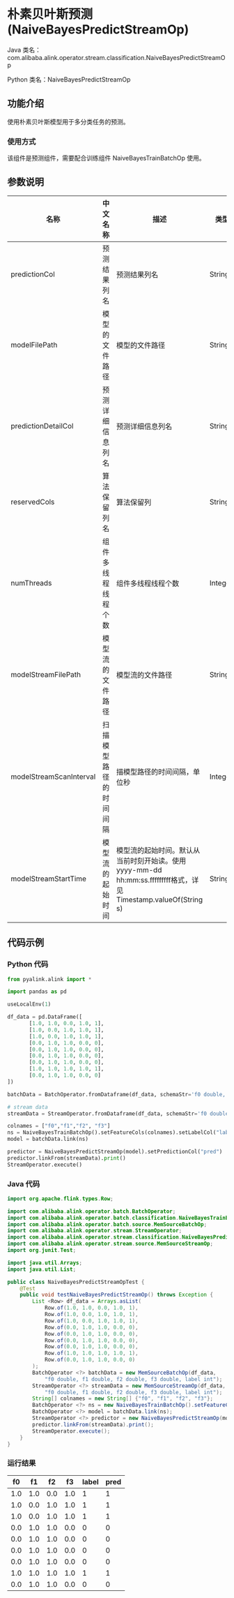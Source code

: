 # 朴素贝叶斯预测 (NaiveBayesPredictStreamOp)
Java 类名：com.alibaba.alink.operator.stream.classification.NaiveBayesPredictStreamOp

Python 类名：NaiveBayesPredictStreamOp


## 功能介绍

使用朴素贝叶斯模型用于多分类任务的预测。

### 使用方式

该组件是预测组件，需要配合训练组件 NaiveBayesTrainBatchOp 使用。

## 参数说明

| 名称 | 中文名称 | 描述 | 类型 | 是否必须？ | 取值范围 | 默认值 |
| --- | --- | --- | --- | --- | --- | --- |
| predictionCol | 预测结果列名 | 预测结果列名 | String | ✓ |  |  |
| modelFilePath | 模型的文件路径 | 模型的文件路径 | String |  |  | null |
| predictionDetailCol | 预测详细信息列名 | 预测详细信息列名 | String |  |  |  |
| reservedCols | 算法保留列名 | 算法保留列 | String[] |  |  | null |
| numThreads | 组件多线程线程个数 | 组件多线程线程个数 | Integer |  |  | 1 |
| modelStreamFilePath | 模型流的文件路径 | 模型流的文件路径 | String |  |  | null |
| modelStreamScanInterval | 扫描模型路径的时间间隔 | 描模型路径的时间间隔，单位秒 | Integer |  |  | 10 |
| modelStreamStartTime | 模型流的起始时间 | 模型流的起始时间。默认从当前时刻开始读。使用yyyy-mm-dd hh:mm:ss.fffffffff格式，详见Timestamp.valueOf(String s) | String |  |  | null |

## 代码示例
### Python 代码
```python
from pyalink.alink import *

import pandas as pd

useLocalEnv(1)

df_data = pd.DataFrame([
       [1.0, 1.0, 0.0, 1.0, 1],
       [1.0, 0.0, 1.0, 1.0, 1],
       [1.0, 0.0, 1.0, 1.0, 1],
       [0.0, 1.0, 1.0, 0.0, 0],
       [0.0, 1.0, 1.0, 0.0, 0],
       [0.0, 1.0, 1.0, 0.0, 0],
       [0.0, 1.0, 1.0, 0.0, 0],
       [1.0, 1.0, 1.0, 1.0, 1],
       [0.0, 1.0, 1.0, 0.0, 0]
])

batchData = BatchOperator.fromDataframe(df_data, schemaStr='f0 double, f1 double, f2 double, f3 double, label int')

# stream data
streamData = StreamOperator.fromDataframe(df_data, schemaStr='f0 double, f1 double, f2 double, f3 double, label int')

colnames = ["f0","f1","f2", "f3"]
ns = NaiveBayesTrainBatchOp().setFeatureCols(colnames).setLabelCol("label")
model = batchData.link(ns)

predictor = NaiveBayesPredictStreamOp(model).setPredictionCol("pred")
predictor.linkFrom(streamData).print()
StreamOperator.execute()
```
### Java 代码
```java
import org.apache.flink.types.Row;

import com.alibaba.alink.operator.batch.BatchOperator;
import com.alibaba.alink.operator.batch.classification.NaiveBayesTrainBatchOp;
import com.alibaba.alink.operator.batch.source.MemSourceBatchOp;
import com.alibaba.alink.operator.stream.StreamOperator;
import com.alibaba.alink.operator.stream.classification.NaiveBayesPredictStreamOp;
import com.alibaba.alink.operator.stream.source.MemSourceStreamOp;
import org.junit.Test;

import java.util.Arrays;
import java.util.List;

public class NaiveBayesPredictStreamOpTest {
	@Test
	public void testNaiveBayesPredictStreamOp() throws Exception {
		List <Row> df_data = Arrays.asList(
			Row.of(1.0, 1.0, 0.0, 1.0, 1),
			Row.of(1.0, 0.0, 1.0, 1.0, 1),
			Row.of(1.0, 0.0, 1.0, 1.0, 1),
			Row.of(0.0, 1.0, 1.0, 0.0, 0),
			Row.of(0.0, 1.0, 1.0, 0.0, 0),
			Row.of(0.0, 1.0, 1.0, 0.0, 0),
			Row.of(0.0, 1.0, 1.0, 0.0, 0),
			Row.of(1.0, 1.0, 1.0, 1.0, 1),
			Row.of(0.0, 1.0, 1.0, 0.0, 0)
		);
		BatchOperator <?> batchData = new MemSourceBatchOp(df_data,
			"f0 double, f1 double, f2 double, f3 double, label int");
		StreamOperator <?> streamData = new MemSourceStreamOp(df_data,
			"f0 double, f1 double, f2 double, f3 double, label int");
		String[] colnames = new String[] {"f0", "f1", "f2", "f3"};
		BatchOperator <?> ns = new NaiveBayesTrainBatchOp().setFeatureCols(colnames).setLabelCol("label");
		BatchOperator <?> model = batchData.link(ns);
		StreamOperator <?> predictor = new NaiveBayesPredictStreamOp(model).setPredictionCol("pred");
		predictor.linkFrom(streamData).print();
		StreamOperator.execute();
	}
}
```
### 运行结果

| f0  | f1  | f2  | f3  | label | pred |
|-----|-----|-----|-----|-------|------|
| 1.0 | 1.0 | 0.0 | 1.0 | 1     | 1    |
| 1.0 | 0.0 | 1.0 | 1.0 | 1     | 1    |
| 1.0 | 0.0 | 1.0 | 1.0 | 1     | 1    |
| 0.0 | 1.0 | 1.0 | 0.0 | 0     | 0    |
| 0.0 | 1.0 | 1.0 | 0.0 | 0     | 0    |
| 0.0 | 1.0 | 1.0 | 0.0 | 0     | 0    |
| 0.0 | 1.0 | 1.0 | 0.0 | 0     | 0    |
| 1.0 | 1.0 | 1.0 | 1.0 | 1     | 1    |
| 0.0 | 1.0 | 1.0 | 0.0 | 0     | 0    |
